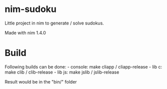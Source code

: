 # nim-sudoku

Little project in nim to generate / solve sudokus.

Made with nim 1.4.0

# Build

Following builds can be done:
    - console: make cliapp / cliapp-release
    - lib c:   make clib / clib-release
    - lib js:  make jslib / jslib-release

Result would be in the "bin/" folder
